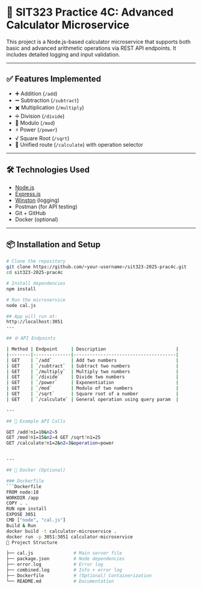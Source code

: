 # 🧮 SIT323 Practice 4C: Advanced Calculator Microservice

This project is a Node.js-based calculator microservice that supports both basic and advanced arithmetic operations via REST API endpoints. It includes detailed logging and input validation.

---

## ✅ Features Implemented

- ➕ Addition (`/add`)
- ➖ Subtraction (`/subtract`)
- ✖️ Multiplication (`/multiply`)
- ➗ Division (`/divide`)
- 🧮 Modulo (`/mod`)
- ⚡ Power (`/power`)
- √ Square Root (`/sqrt`)
- 🔁 Unified route (`/calculate`) with operation selector

---

## 🛠️ Technologies Used

- [Node.js](https://nodejs.org)
- [Express.js](https://expressjs.com)
- [Winston](https://github.com/winstonjs/winston) (logging)
- Postman (for API testing)
- Git + GitHub
- Docker (optional)

---

## 📦 Installation and Setup

```bash
# Clone the repository
git clone https://github.com/<your-username>/sit323-2025-prac4c.git
cd sit323-2025-prac4c

# Install dependencies
npm install

# Run the microservice
node cal.js

## App will run at:
http://localhost:3051
---

## 🌐 API Endpoints

| Method | Endpoint     | Description                          |
|--------|--------------|--------------------------------------|
| GET    | `/add`       | Add two numbers                      |
| GET    | `/subtract`  | Subtract two numbers                 |
| GET    | `/multiply`  | Multiply two numbers                 |
| GET    | `/divide`    | Divide two numbers                   |
| GET    | `/power`     | Exponentiation                       |
| GET    | `/mod`       | Modulo of two numbers                |
| GET    | `/sqrt`      | Square root of a number              |
| GET    | `/calculate` | General operation using query param  |

---

## 🧪 Example API Calls

GET /add?n1=10&n2=5
GET /mod?n1=15&n2=4 GET /sqrt?n1=25
GET /calculate?n1=2&n2=3&operation=power


---

## 🐳 Docker (Optional)

### Dockerfile
```Dockerfile
FROM node:18
WORKDIR /app
COPY . .
RUN npm install
EXPOSE 3051
CMD ["node", "cal.js"]
Build & Run
docker build -t calculator-microservice .
docker run -p 3051:3051 calculator-microservice
📂 Project Structure

├── cal.js               # Main server file
├── package.json         # Node dependencies
├── error.log            # Error log
├── combined.log         # Info + error log
├── Dockerfile           # (Optional) Containerization
└── README.md            # Documentation
